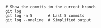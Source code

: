 ---
---

```shell
# Show the commits in the current branch
git log
git log -n 5       # Last 5 commits
git log --oneline  # Simplified output
```
